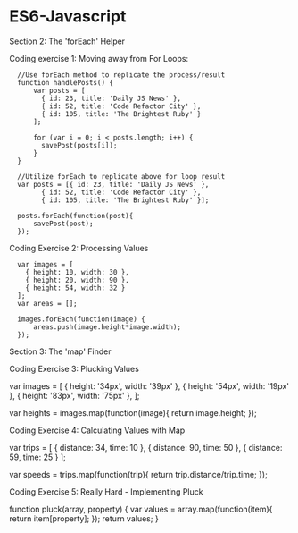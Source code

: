 # ES6-Javascript


Section 2: The 'forEach' Helper 

Coding exercise 1: Moving away from For Loops:

      //Use forEach method to replicate the process/result
      function handlePosts() {
          var posts = [
            { id: 23, title: 'Daily JS News' },
            { id: 52, title: 'Code Refactor City' },
            { id: 105, title: 'The Brightest Ruby' }
          ];

          for (var i = 0; i < posts.length; i++) {
            savePost(posts[i]);
          }
      }

      //Utilize forEach to replicate above for loop result
      var posts = [{ id: 23, title: 'Daily JS News' },
            { id: 52, title: 'Code Refactor City' },
            { id: 105, title: 'The Brightest Ruby' }];

      posts.forEach(function(post){
          savePost(post);
      });
      
 Coding Exercise 2: Processing Values
 
      var images = [
        { height: 10, width: 30 },
        { height: 20, width: 90 },
        { height: 54, width: 32 }
      ];
      var areas = [];

      images.forEach(function(image) {
          areas.push(image.height*image.width);
      });
Section 3: The 'map' Finder

Coding Exercise 3: Plucking Values

  var images = [
    { height: '34px', width: '39px' },
    { height: '54px', width: '19px' },
    { height: '83px', width: '75px' },
  ];

  var heights = images.map(function(image){
      return image.height;
  });
  
Coding Exercise 4: Calculating Values with Map

  var trips = [
    { distance: 34, time: 10 },
    { distance: 90, time: 50 },
    { distance: 59, time: 25 }
  ];

  var speeds = trips.map(function(trip){
      return trip.distance/trip.time;
  });

Coding Exercise 5: Really Hard - Implementing Pluck

  function pluck(array, property) {
      var values = array.map(function(item){
          return item[property];
      });
      return values;
  }
